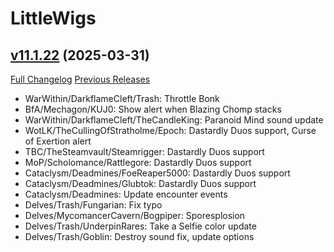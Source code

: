 # LittleWigs

## [v11.1.22](https://github.com/BigWigsMods/LittleWigs/tree/v11.1.22) (2025-03-31)
[Full Changelog](https://github.com/BigWigsMods/LittleWigs/compare/v11.1.21...v11.1.22) [Previous Releases](https://github.com/BigWigsMods/LittleWigs/releases)

- WarWithin/DarkflameCleft/Trash: Throttle Bonk  
- BfA/Mechagon/KUJ0: Show alert when Blazing Chomp stacks  
- WarWithin/DarkflameCleft/TheCandleKing: Paranoid Mind sound update  
- WotLK/TheCullingOfStratholme/Epoch: Dastardly Duos support, Curse of Exertion alert  
- TBC/TheSteamvault/Steamrigger: Dastardly Duos support  
- MoP/Scholomance/Rattlegore: Dastardly Duos support  
- Cataclysm/Deadmines/FoeReaper5000: Dastardly Duos support  
- Cataclysm/Deadmines/Glubtok: Dastardly Duos support  
- Cataclysm/Deadmines: Update encounter events  
- Delves/Trash/Fungarian: Fix typo  
- Delves/MycomancerCavern/Bogpiper: Sporesplosion  
- Delves/Trash/UnderpinRares: Take a Selfie color update  
- Delves/Trash/Goblin: Destroy sound fix, update options  
